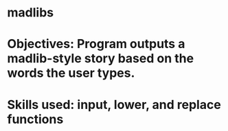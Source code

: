 # madlibs
# Objectives: Program outputs a madlib-style story based on the words the user types. 
# Skills used: input, lower, and replace functions
